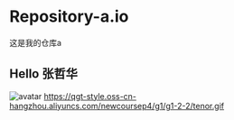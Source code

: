 # Repository-a.io
这是我的仓库a
## Hello 张哲华
![avatar](http://baidu.com/pic/doge.png)
https://qgt-style.oss-cn-hangzhou.aliyuncs.com/newcoursep4/g1/g1-2-2/tenor.gif
